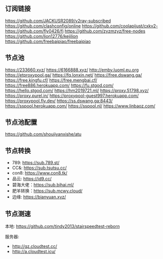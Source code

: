 ## 订阅链接

https://github.com/JACKUSR2089/v2ray-subscribed
https://github.com/clashconfig/online
https://github.com/coolapijust/cxkv2-
https://github.com/fly0426/fj
https://github.com/zyzmzyz/free-nodes
https://github.com/lion12776/kejilion
https://github.com/freebaipiao/freebaipiao

## 节点池

https://233660.xyz/
https://6166888.xyz/
http://emby.luoml.eu.org
https://etproxypool.ga/
https://fq.lonxin.net/
https://free.dswang.ga/
https://free.kingfu.cf/
https://free.mengbai.cf/
https://free886.herokuapp.com/
https://fu.stgod.com/
https://hello.stgod.com/
https://hm2019721.ml/
https://proxy.51798.xyz/
https://proxy.purel.in/
https://proxypool-guest997.herokuapp.com/
https://proxypool.fly.dev/
https://ss.dswang.ga:8443/
https://sspool.herokuapp.com/
https://sspool.nl/
https://www.linbaoz.com/

## 节点池配置
https://github.com/shoujiyanxishe/atu


## 节点转换

- 789:      https://sub.789.st/
- CC&:     https://sub.tsutsu.cc/
- con8:    https://www.con8.tk/
- 品云:     https://id9.cc/
- 碧海大佬：https://sub.bihai.ml/
- 肥羊转换：https://sub.mcwy.cloud/
- 边缘: https://bianyuan.xyz/

## 节点测速

本地: https://github.com/tindy2013/stairspeedtest-reborn

服务器:
- http://gz.cloudtest.cc/
- http://a.cloudtest.icu/